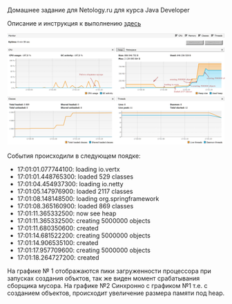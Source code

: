 Домашнее задание для Netology.ru для курса Java Developer   

Описание и инструкция к выполнению [здесь](https://github.com/netology-code/jd-homeworks/tree/master/jvm/README.md)

![Монитор](img/Monitor.png)

События происходили в следующем поядке:

-	17:01:01.077744100: loading io.vertx
-	17:01:01.448765300: loaded 529 classes
-	17:01:04.454937300: loading io.netty
-	17:01:05.147976900: loaded 2117 classes
-	17:01:08.148148500: loading org.springframework
-	17:01:08.365160900: loaded 869 classes
-	17:01:11.365332500: now see heap
-	17:01:11.365332500: creating 5000000 objects
-	17:01:11.680350600: created
-	17:01:14.681522200: creating 5000000 objects
-	17:01:14.906535100: created
-	17:01:17.957709600: creating 5000000 objects
-	17:01:18.264727200: created

На графике № 1 отображаются пики загруженности процессора при запусках создания объктов, так же виден момент срабатывания сборщика мусора.
На графике №2 Синхронно с графиком №1 т.е. с созданием объектов, происходит увеличение размера памяти под heap.
